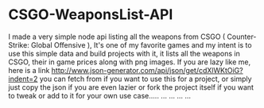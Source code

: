# CSGO-WeaponsList-API
I made a very simple node api listing all the weapons from CSGO ( Counter-Strike: Global Offensive ), It's one of my favorite games and my intent is to use this simple data and build projects with it, it lists all the weapons in CSGO, their in game prices along with png images.
If you are lazy like me, here is a link  http://www.json-generator.com/api/json/get/cdXlWKtOiG?indent=2 you can fetch from if you want to use this for a project, 
or simply just copy the json if you are even lazier or fork the project itself if you want to tweak or add to it for your own use case.....
...
...
...
...
